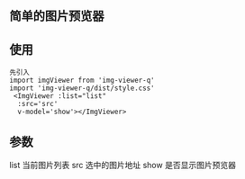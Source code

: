 ## 简单的图片预览器
## 使用
    先引入
    import imgViewer from 'img-viewer-q'
    import 'img-viewer-q/dist/style.css'
     <ImgViewer :list="list"
      :src='src'
      v-model='show'></ImgViewer>

## 参数
  list 当前图片列表
  src 选中的图片地址
  show 是否显示图片预览器
